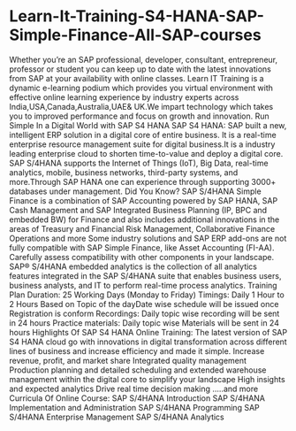 # Learn-It-Training-S4-HANA-SAP-Simple-Finance-All-SAP-courses
Whether you’re an SAP professional, developer, consultant, entrepreneur, professor or student you can keep up to date with the latest innovations from SAP at your availability with online classes. Learn IT Training is a dynamic e-learning podium which provides you virtual environment with effective online learning experience by industry experts across India,USA,Canada,Australia,UAE&amp; UK.We impart technology  which takes you to improved performance and focus on growth and innovation. Run Simple In a Digital World with SAP S4 HANA SAP S4 HANA: SAP built a new, intelligent ERP solution in a digital core of entire business. It is a real-time enterprise resource management suite for digital business.It is a industry leading enterprise cloud to shorten time-to-value and deploy a digital core. SAP S/4HANA supports the Internet of Things (IoT), Big Data, real-time analytics, mobile, business networks, third-party systems, and more.Through SAP HANA one can experience through supporting  3000+ databases under management. Did You Know? SAP S/4HANA Simple Finance is a combination of SAP Accounting powered by SAP HANA, SAP Cash Management and SAP Integrated Business Planning (IP, BPC and embedded BW) for Finance and also includes additional innovations in the areas of Treasury and Financial Risk Management, Collaborative Finance Operations and more Some industry solutions and SAP ERP add-ons are not fully compatible with SAP Simple Finance, like Asset Accounting (FI-AA). Carefully assess compatibility with other components in your landscape. SAP® S/4HANA embedded analytics is the collection of all analytics features integrated in the SAP S/4HANA suite that enables business users, business analysts, and IT to perform real-time process analytics.  Training Plan  Duration: 25 Working Days (Monday to Friday)  Timings: Daily 1 Hour to 2 Hours Based on Topic of the dayDate wise schedule will be issued once Registration is conform Recordings: Daily topic wise recording will be sent in 24 hours  Practice materials: Daily topic wise Materials will be sent in 24 hours   Highlights Of SAP S4 HANA Online Training: The latest version of SAP S4 HANA cloud go with innovations in digital transformation across different lines of business and increase efficiency and made it simple. Increase revenue, profit, and market share Integrated  quality management Production planning and detailed scheduling and extended warehouse management within  the digital core to simplify your landscape High insights and expected analytics Drive real time decision making …..and more   Curricula Of Online Course: SAP S/4HANA Introduction  SAP S/4HANA Implementation and Administration SAP S/4HANA Programming SAP S/4HANA Enterprise Management SAP S/4HANA Analytics
